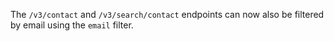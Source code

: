 The `/v3/contact` and `/v3/search/contact` endpoints can now also be filtered
by email using the `email` filter.
